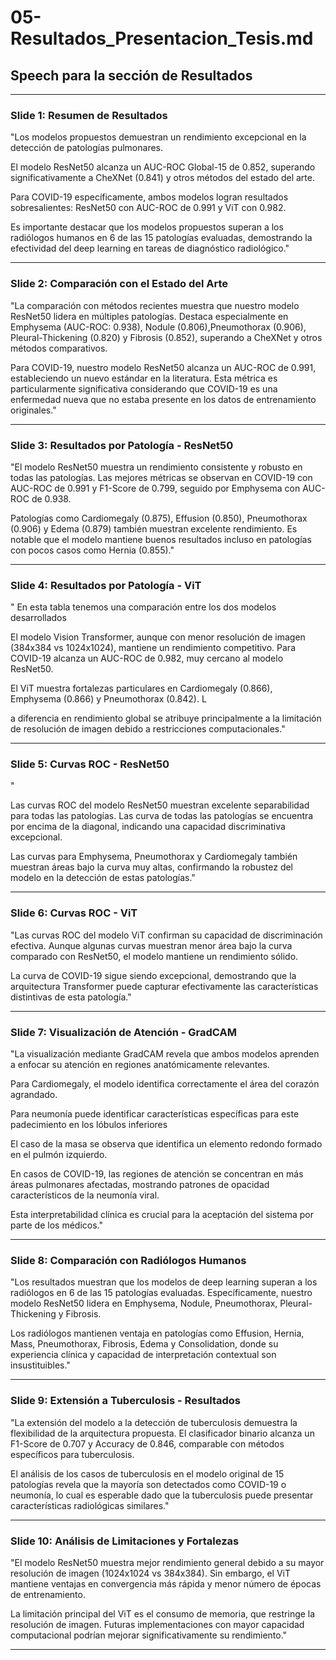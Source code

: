 # 05-Resultados_Presentacion_Tesis.md

## Speech para la sección de Resultados

---

### Slide 1: Resumen de Resultados

"Los modelos propuestos demuestran un rendimiento excepcional en la detección de patologías pulmonares.

El modelo ResNet50 alcanza un AUC-ROC Global-15 de 0.852, superando significativamente a CheXNet (0.841) y otros métodos del estado del arte.

Para COVID-19 específicamente, ambos modelos logran resultados sobresalientes: ResNet50 con AUC-ROC de 0.991 y ViT con 0.982.

Es importante destacar que los modelos propuestos superan a los radiólogos humanos en 6 de las 15 patologías evaluadas, demostrando la efectividad del deep learning en tareas de diagnóstico radiológico."

---

### Slide 2: Comparación con el Estado del Arte

"La comparación con métodos recientes muestra que nuestro modelo ResNet50 lidera en múltiples patologías. Destaca especialmente en Emphysema (AUC-ROC: 0.938), Nodule (0.806),Pneumothorax (0.906), Pleural-Thickening (0.820) y Fibrosis (0.852), superando a CheXNet y otros métodos comparativos.

Para COVID-19, nuestro modelo ResNet50 alcanza un AUC-ROC de 0.991, estableciendo un nuevo estándar en la literatura. Esta métrica es particularmente significativa considerando que COVID-19 es una enfermedad nueva que no estaba presente en los datos de entrenamiento originales."

---

### Slide 3: Resultados por Patología - ResNet50

"El modelo ResNet50 muestra un rendimiento consistente y robusto en todas las patologías. Las mejores métricas se observan en COVID-19 con AUC-ROC de 0.991 y F1-Score de 0.799, seguido por Emphysema con AUC-ROC de 0.938.

Patologías como Cardiomegaly (0.875), Effusion (0.850), Pneumothorax (0.906) y Edema (0.879) también muestran excelente rendimiento. Es notable que el modelo mantiene buenos resultados incluso en patologías con pocos casos como Hernia (0.855)."

---

### Slide 4: Resultados por Patología - ViT

" En esta tabla tenemos una comparación entre los dos modelos desarrollados

El modelo Vision Transformer, aunque con menor resolución de imagen (384x384 vs 1024x1024), mantiene un rendimiento competitivo.
Para COVID-19 alcanza un AUC-ROC de 0.982, muy cercano al modelo ResNet50.

El ViT muestra fortalezas particulares en Cardiomegaly (0.866), Emphysema (0.866) y Pneumothorax (0.842). L

a diferencia en rendimiento global se atribuye principalmente a la limitación de resolución de imagen debido a restricciones computacionales."

---

### Slide 5: Curvas ROC - ResNet50

"

Las curvas ROC del modelo ResNet50 muestran excelente separabilidad para todas las patologías. Las curva de todas las patologías se encuentra por encima de la diagonal, indicando una capacidad discriminativa excepcional.

Las curvas para Emphysema, Pneumothorax y Cardiomegaly también muestran áreas bajo la curva muy altas, confirmando la robustez del modelo en la detección de estas patologías."

---

### Slide 6: Curvas ROC - ViT

"Las curvas ROC del modelo ViT confirman su capacidad de discriminación efectiva. Aunque algunas curvas muestran menor área bajo la curva comparado con ResNet50, el modelo mantiene un rendimiento sólido.

La curva de COVID-19 sigue siendo excepcional, demostrando que la arquitectura Transformer puede capturar efectivamente las características distintivas de esta patología."

---

### Slide 7: Visualización de Atención - GradCAM

"La visualización mediante GradCAM revela que ambos modelos aprenden a enfocar su atención en regiones anatómicamente relevantes.

Para Cardiomegaly, el modelo identifica correctamente el área del corazón agrandado.

Para neumonía puede identificar características específicas para este padecimiento en los lóbulos inferiores

El caso de la masa se observa que identifica un elemento redondo formado en el pulmón izquierdo.

En casos de COVID-19, las regiones de atención se concentran en más áreas pulmonares afectadas, mostrando patrones de opacidad característicos de la neumonía viral.

Esta interpretabilidad clínica es crucial para la aceptación del sistema por parte de los médicos."

---

### Slide 8: Comparación con Radiólogos Humanos

"Los resultados muestran que los modelos de deep learning superan a los radiólogos en 6 de las 15 patologías evaluadas. Específicamente, nuestro modelo ResNet50 lidera en Emphysema, Nodule, Pneumothorax, Pleural-Thickening y Fibrosis.

Los radiólogos mantienen ventaja en patologías como Effusion, Hernia, Mass, Pneumothorax, Fibrosis, Edema y Consolidation, donde su experiencia clínica y capacidad de interpretación contextual son insustituibles."

---

### Slide 9: Extensión a Tuberculosis - Resultados

"La extensión del modelo a la detección de tuberculosis demuestra la flexibilidad de la arquitectura propuesta.
El clasificador binario alcanza un F1-Score de 0.707 y Accuracy de 0.846, comparable con métodos específicos para tuberculosis.

El análisis de los casos de tuberculosis en el modelo original de 15 patologías revela que la mayoría son detectados como COVID-19 o neumonía, lo cual es esperable dado que la tuberculosis puede presentar características radiológicas similares."

---

### Slide 10: Análisis de Limitaciones y Fortalezas

"El modelo ResNet50 muestra mejor rendimiento general debido a su mayor resolución de imagen (1024x1024 vs 384x384). Sin embargo, el ViT mantiene ventajas en convergencia más rápida y menor número de épocas de entrenamiento.

La limitación principal del ViT es el consumo de memoria, que restringe la resolución de imagen. Futuras implementaciones con mayor capacidad computacional podrían mejorar significativamente su rendimiento."

---

<!-- ### Slide 11: Conclusiones de Resultados

"Los modelos propuestos establecen nuevos estándares en la detección de patologías pulmonares, superando significativamente al estado del arte en múltiples métricas. La capacidad de extensión a nuevas patologías como tuberculosis demuestra la versatilidad del enfoque.

La interpretabilidad clínica proporcionada por GradCAM, combinada con el rendimiento excepcional, posiciona estos modelos como herramientas valiosas para el apoyo al diagnóstico radiológico." -->
